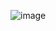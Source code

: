 ![image](https://github.com/jonhen01MMD/Webtilg-ngelighed/assets/145747760/b38f0f28-43eb-4955-adbc-148c1c165e96)
